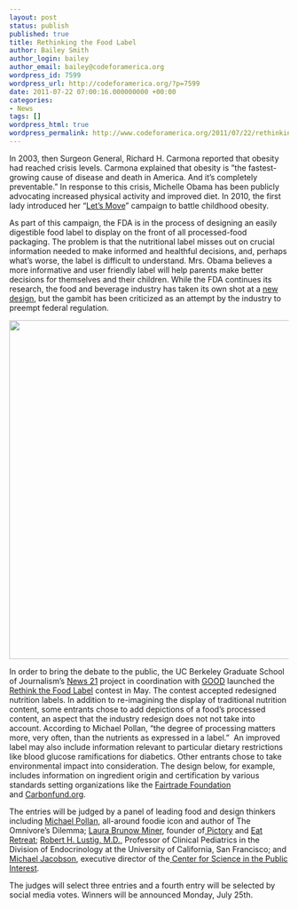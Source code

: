 ```yaml
---
layout: post
status: publish
published: true
title: Rethinking the Food Label
author: Bailey Smith
author_login: bailey
author_email: bailey@codeforamerica.org
wordpress_id: 7599
wordpress_url: http://codeforamerica.org/?p=7599
date: 2011-07-22 07:00:16.000000000 +00:00
categories:
- News
tags: []
wordpress_html: true
wordpress_permalink: http://www.codeforamerica.org/2011/07/22/rethinking-the-food-label/
---
```


<p>In 2003, then Surgeon General, Richard H. Carmona reported that obesity had reached crisis levels. Carmona explained that obesity is ”the fastest-growing cause of disease and death in America. And it’s completely preventable.” In response to this crisis, Michelle Obama has been publicly advocating increased physical activity and improved diet. In 2010, the first lady introduced her “<a href="http://www.letsmove.gov/">Let’s Move</a>” campaign to battle childhood obesity.</p>
<p>As part of this campaign, the FDA is in the process of designing an easily digestible food label to display on the front of all processed-food packaging. The problem is that the nutritional label misses out on crucial information needed to make informed and healthful decisions, and, perhaps what’s worse, the label is difficult to understand. Mrs. Obama believes a more informative and user friendly label will help parents make better decisions for themselves and their children. While the FDA continues its research, the food and beverage industry has taken its own shot at a <a href="http://www.gmaonline.org/news-events/newsroom/food-and-beverage-industry-launches-nutrition-keys-front-of-pack-nutrition-/">new design</a>, but the gambit has been criticized as an attempt by the industry to preempt federal regulation.</p>
<p><a href="http://codeforamerica.org/wp-content/uploads/2011/07/rethink.jpg"><img alt="" class="aligncenter size-full wp-image-7601" src="http://codeforamerica.org/wp-content/uploads/2011/07/rethink.jpg" title="rethink" width="610"/></a></p>
<p>In order to bring the debate to the public, the UC Berkeley Graduate School of Journalism’s <a href="http://www.theration.com/">News 21</a> project in coordination with <a href="http://www.good.is/post/project-rethink-the-food-label/">GOOD</a> launched the <a href="http://berkeley.news21.com/foodlabel/">Rethink the Food Label</a> contest in May. The contest accepted redesigned nutrition labels. In addition to re-imagining the display of traditional nutrition content, some entrants chose to add depictions of a food’s processed content, an aspect that the industry redesign does not not take into account. According to Michael Pollan, “the degree of processing matters more, very often, than the nutrients as expressed in a label.”  An improved label may also include information relevant to particular dietary restrictions like blood glucose ramifications for diabetics. Other entrants chose to take environmental impact into consideration. The design below, for example, includes information on ingredient origin and certification by various standards setting organizations like the <a href="http://www.fairtrade.org.uk/">Fairtrade Foundation</a> and <a href="http://carbonfund.org/">Carbonfund.org</a>.</p>
<p>The entries will be judged by a panel of leading food and design thinkers including <a href="http://http//:WWW.MICHAELPOLLAN.COM">Michael Pollan</a>, all-around foodie icon and author of The Omnivore’s Dilemma; <a href="http://lauraminer.com/">Laura Brunow Miner</a>, founder of<a href="http://www.pictorymag.com/"> Pictory</a> and <a href="http://eatretreat.net/">Eat Retreat</a>; <a href="http://chc.ucsf.edu/coast/faculty_lustig.htm">Robert H. Lustig, M.D.</a>, Professor of Clinical Pediatrics in the Division of Endocrinology at the University of California, San Francisco; and<a href="http://en.wikipedia.org/wiki/Michael_F._Jacobson"> Michael Jacobson</a>, executive director of the<a href="http://www.cspinet.org/"> Center for Science in the Public Interest</a>.</p>
<p>The judges will select three entries and a fourth entry will be selected by social media votes. Winners will be announced Monday, July 25th.</p>
